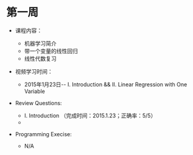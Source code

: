 # 第一周 

* 课程内容：
    * 机器学习简介
    * 带一个变量的线性回归
    * 线性代数复习

* 视频学习时间：
    * 2015年1月23日-- I. Introduction && II. Linear Regression with One Variable

* Review Questions:
    * I. Introduction （完成时间：2015.1.23；正确率：5/5）
    * 

* Programming Execise:
    * N/A



